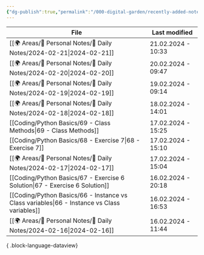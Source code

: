 ```yaml
---
{"dg-publish":true,"permalink":"/000-digital-garden/recently-added-notes/","dgPassFrontmatter":true,"noteIcon":"3","created":"2023-12-14T09:08:44.430+05:30","updated":"2023-12-14T09:12:52.432+05:30"}
---
```


| File                                                                                           | Last modified      |
| ---------------------------------------------------------------------------------------------- | ------------------ |
| [[🌍 Areas/📧 Personal Notes/📓 Daily Notes/2024-02-21\|2024-02-21]]                        | 21.02.2024 - 10:33 |
| [[🌍 Areas/📧 Personal Notes/📓 Daily Notes/2024-02-20\|2024-02-20]]                        | 20.02.2024 - 09:47 |
| [[🌍 Areas/📧 Personal Notes/📓 Daily Notes/2024-02-19\|2024-02-19]]                        | 19.02.2024 - 09:14 |
| [[🌍 Areas/📧 Personal Notes/📓 Daily Notes/2024-02-18\|2024-02-18]]                        | 18.02.2024 - 14:01 |
| [[Coding/Python Basics/69 - Class Methods\|69 - Class Methods]]                             | 17.02.2024 - 15:25 |
| [[Coding/Python Basics/68 - Exercise 7\|68 - Exercise 7]]                                   | 17.02.2024 - 15:10 |
| [[🌍 Areas/📧 Personal Notes/📓 Daily Notes/2024-02-17\|2024-02-17]]                        | 17.02.2024 - 15:04 |
| [[Coding/Python Basics/67 - Exercise 6 Solution\|67 - Exercise 6 Solution]]                 | 16.02.2024 - 20:18 |
| [[Coding/Python Basics/66 - Instance vs Class variables\|66 - Instance vs Class variables]] | 16.02.2024 - 16:53 |
| [[🌍 Areas/📧 Personal Notes/📓 Daily Notes/2024-02-16\|2024-02-16]]                        | 16.02.2024 - 11:44 |

{ .block-language-dataview}